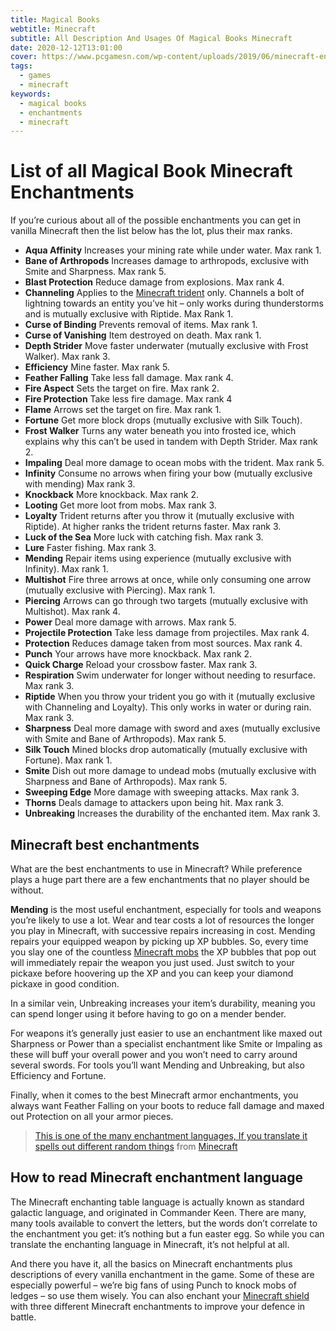 ```yaml
---
title: Magical Books
webtitle: Minecraft
subtitle: All Description And Usages Of Magical Books Minecraft
date: 2020-12-12T13:01:00
cover: https://www.pcgamesn.com/wp-content/uploads/2019/06/minecraft-enchant-at-anvil-900x506.jpg
tags:
  - games
  - minecraft
keywords:
  - magical books
  - enchantments
  - minecraft
---
```


# List of all Magical Book Minecraft Enchantments

If you’re curious about all of the possible enchantments you can get in vanilla Minecraft then the list below has the lot, plus their max ranks.

*   **Aqua Affinity**
    Increases your mining rate while under water. Max rank 1.
*   **Bane of Arthropods**
    Increases damage to arthropods, exclusive with Smite and Sharpness. Max rank 5.
*   **Blast Protection**
    Reduce damage from explosions. Max rank 4.
*   **Channeling**
    Applies to the [Minecraft trident](https://www.pcgamesn.com/minecraft/trident-enchantments-recipe-guide) only. Channels a bolt of lightning towards an entity you’ve hit – only works during thunderstorms and is mutually exclusive with Riptide. Max Rank 1.
*   **Curse of Binding**
    Prevents removal of items. Max rank 1.
*   **Curse of Vanishing**
    Item destroyed on death. Max rank 1.
*   **Depth Strider**
    Move faster underwater (mutually exclusive with Frost Walker). Max rank 3.
*   **Efficiency**
    Mine faster. Max rank 5.
*   **Feather Falling**
    Take less fall damage. Max rank 4.
*   **Fire Aspect**
    Sets the target on fire. Max rank 2.
*   **Fire Protection**
    Take less fire damage. Max rank 4
*   **Flame**
    Arrows set the target on fire. Max rank 1.
*   **Fortune**
    Get more block drops (mutually exclusive with Silk Touch).
*   **Frost Walker**
    Turns any water beneath you into frosted ice, which explains why this can’t be used in tandem with Depth Strider. Max rank 2.
*   **Impaling**
    Deal more damage to ocean mobs with the trident. Max rank 5.
*   **Infinity**
    Consume no arrows when firing your bow (mutually exclusive with mending) Max rank 3.
*   **Knockback**
    More knockback. Max rank 2.
*   **Looting**
    Get more loot from mobs. Max rank 3.
*   **Loyalty**
    Trident returns after you throw it (mutually exclusive with Riptide). At higher ranks the trident returns faster. Max rank 3.
*   **Luck of the Sea**
    More luck with catching fish. Max rank 3.
*   **Lure**
    Faster fishing. Max rank 3.
*   **Mending**
    Repair items using experience (mutually exclusive with Infinity). Max rank 1.
*   **Multishot**
    Fire three arrows at once, while only consuming one arrow (mutually exclusive with Piercing). Max rank 1.
*   **Piercing**
    Arrows can go through two targets (mutually exclusive with Multishot). Max rank 4.
*   **Power**
    Deal more damage with arrows. Max rank 5.
*   **Projectile Protection**
    Take less damage from projectiles. Max rank 4.
*   **Protection**
    Reduces damage taken from most sources. Max rank 4.
*   **Punch**
    Your arrows have more knockback. Max rank 2.
*   **Quick Charge**
    Reload your crossbow faster. Max rank 3.
*   **Respiration**
    Swim underwater for longer without needing to resurface. Max rank 3.
*   **Riptide**
    When you throw your trident you go with it (mutually exclusive with Channeling and Loyalty). This only works in water or during rain. Max rank 3.
*   **Sharpness**
    Deal more damage with sword and axes (mutually exclusive with Smite and Bane of Arthropods). Max rank 5.
*   **Silk Touch**
    Mined blocks drop automatically (mutually exclusive with Fortune). Max rank 1.
*   **Smite**
    Dish out more damage to undead mobs (mutually exclusive with Sharpness and Bane of Arthropods). Max rank 5.
*   **Sweeping Edge**
    More damage with sweeping attacks. Max rank 3.
*   **Thorns**
    Deals damage to attackers upon being hit. Max rank 3.
*   **Unbreaking**
    Increases the durability of the enchanted item. Max rank 3.

Minecraft best enchantments
---------------------------

What are the best enchantments to use in Minecraft? While preference plays a huge part there are a few enchantments that no player should be without.

**Mending** is the most useful enchantment, especially for tools and weapons you’re likely to use a lot. Wear and tear costs a lot of resources the longer you play in Minecraft, with successive repairs increasing in cost. Mending repairs your equipped weapon by picking up XP bubbles. So, every time you slay one of the countless [Minecraft mobs](https://www.pcgamesn.com/minecraft/mobs-list-monsters) the XP bubbles that pop out will immediately repair the weapon you just used. Just switch to your pickaxe before hoovering up the XP and you can keep your diamond pickaxe in good condition.

In a similar vein, Unbreaking increases your item’s durability, meaning you can spend longer using it before having to go on a mender bender.

For weapons it’s generally just easier to use an enchantment like maxed out Sharpness or Power than a specialist enchantment like Smite or Impaling as these will buff your overall power and you won’t need to carry around several swords. For tools you’ll want Mending and Unbreaking, but also Efficiency and Fortune.

Finally, when it comes to the best Minecraft armor enchantments, you always want Feather Falling on your boots to reduce fall damage and maxed out Protection on all your armor pieces.

> [This is one of the many enchantment languages, If you translate it spells out different random things](https://www.reddit.com/r/Minecraft/comments/1c3afn/this_is_one_of_the_many_enchantment_languages_if/?ref_source=embed&ref=share) from [Minecraft](https://www.reddit.com/r/Minecraft/)

How to read Minecraft enchantment language
------------------------------------------

The Minecraft enchanting table language is actually known as standard galactic language, and originated in Commander Keen. There are many, many tools available to convert the letters, but the words don’t correlate to the enchantment you get: it’s nothing but a fun easter egg. So while you can translate the enchanting language in Minecraft, it’s not helpful at all.

And there you have it, all the basics on Minecraft enchantments plus descriptions of every vanilla enchantment in the game. Some of these are especially powerful – we’re big fans of using Punch to knock mobs of ledges – so use them wisely. You can also enchant your [Minecraft shield](https://www.pcgamesn.com/minecraft/banners-custom-shields) with three different Minecraft enchantments to improve your defence in battle.
